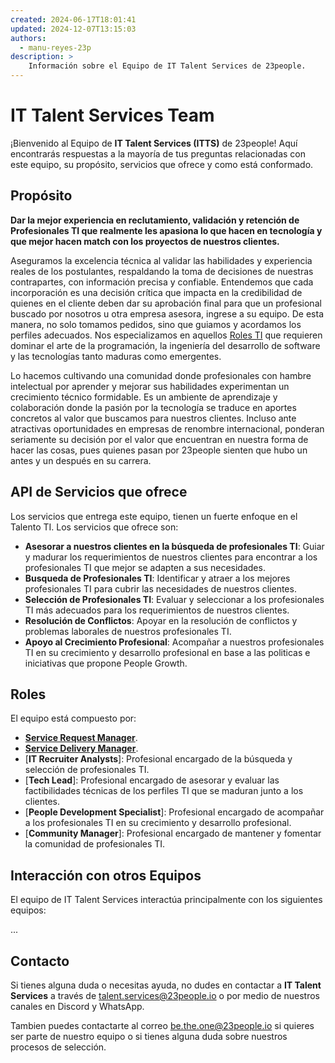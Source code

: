```yaml
---
created: 2024-06-17T18:01:41
updated: 2024-12-07T13:15:03
authors:
  - manu-reyes-23p
description: >
    Información sobre el Equipo de IT Talent Services de 23people.
---
```


# IT Talent Services Team

¡Bienvenido al Equipo de **IT Talent Services (ITTS)** de 23people! Aquí encontrarás respuestas a la mayoría de tus preguntas relacionadas con este equipo, su propósito, servicios que ofrece y como está conformado.

## Propósito

**Dar la mejor experiencia en reclutamiento, validación y retención de Profesionales TI que realmente les apasiona lo que hacen en tecnología y que mejor hacen match con los proyectos de nuestros clientes.**

Aseguramos la excelencia técnica al validar las habilidades y experiencia reales de los postulantes, respaldando la toma de decisiones de nuestras contrapartes, con información precisa y confiable. Entendemos que cada incorporación es una decisión crítica que impacta en la credibilidad de quienes en el cliente deben dar su aprobación final para que un profesional buscado por nosotros u otra empresa asesora, ingrese a su equipo. De esta manera, no solo tomamos pedidos, sino que guiamos y acordamos los perfiles adecuados. Nos especializamos en aquellos [Roles TI](../../../how-we-do-it/devs-roles.md) que requieren dominar el arte de la programación, la ingeniería del desarrollo de software y las tecnologías tanto maduras como emergentes.

Lo hacemos cultivando una comunidad donde profesionales con hambre intelectual por aprender y mejorar sus habilidades experimentan un crecimiento técnico formidable. Es un ambiente de aprendizaje y colaboración donde la pasión por la tecnología se traduce en aportes concretos al valor que buscamos para nuestros clientes. Incluso ante atractivas oportunidades en empresas de renombre internacional, ponderan seriamente su decisión por el valor que encuentran en nuestra forma de hacer las cosas, pues quienes pasan por 23people sienten que hubo un antes y un después en su carrera.

## API de Servicios que ofrece

Los servicios que entrega este equipo, tienen un fuerte enfoque en el Talento TI. Los servicios que ofrece son:

- **Asesorar a nuestros clientes en la búsqueda de profesionales TI**: Guiar y madurar los requerimientos de nuestros clientes para encontrar a los profesionales TI que mejor se adapten a sus necesidades.
- **Busqueda de Profesionales TI**: Identificar y atraer a los mejores profesionales TI para cubrir las necesidades de nuestros clientes.
- **Selección de Profesionales TI**: Evaluar y seleccionar a los profesionales TI más adecuados para los requerimientos de nuestros clientes.
- **Resolución de Conflictos**: Apoyar en la resolución de conflictos y problemas laborales de nuestros profesionales TI.
- **Apoyo al Crecimiento Profesional**: Acompañar a nuestros profesionales TI en su crecimiento y desarrollo profesional en base a las politicas e iniciativas que propone People Growth.

## Roles

El equipo está compuesto por:

- [**Service Request Manager**](roles/service-request-manager.md).
- [**Service Delivery Manager**](roles/service-delivery-manager.md).
- [**IT Recruiter Analysts**]: Profesional encargado de la búsqueda y selección de profesionales TI.
- [**Tech Lead**]: Profesional encargado de asesorar y evaluar las factibilidades técnicas de los perfiles TI que se maduran junto a los clientes.
- [**People Development Specialist**]: Profesional encargado de acompañar a los profesionales TI en su crecimiento y desarrollo profesional.
- [**Community Manager**]: Profesional encargado de mantener y fomentar la comunidad de profesionales TI.

## Interacción con otros Equipos

El equipo de IT Talent Services interactúa principalmente con los siguientes equipos:

...

## Contacto

Si tienes alguna duda o necesitas ayuda, no dudes en contactar a **IT Talent Services** a través de [talent.services@23people.io](mailto:talent.services@23people.io) o por medio de nuestros canales en Discord y WhatsApp.

Tambien puedes contactarte al correo [be.the.one@23people.io](mailto:be.the.one@23people.io) si quieres ser parte de nuestro equipo o si tienes alguna duda sobre nuestros procesos de selección.
